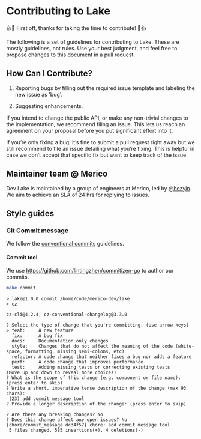 # Contributing to Lake

👍🎉 First off, thanks for taking the time to contribute! 🎉👍

The following is a set of guidelines for contributing to Lake. These are mostly guidelines, not rules. 
Use your best judgment, and feel free to propose changes to this document in a pull request.


## How Can I Contribute?

1. Reporting bugs by filling out the required issue template and labeling the new issue as 'bug'.

2. Suggesting enhancements.

If you intend to change the public API, or make any non-trivial changes to the implementation, we recommend filing an issue. 
This lets us reach an agreement on your proposal before you put significant effort into it.

If you’re only fixing a bug, it’s fine to submit a pull request right away but we still recommend to file an issue detailing what you’re fixing. 
This is helpful in case we don’t accept that specific fix but want to keep track of the issue.

## Maintainer team @ Merico

Dev Lake is maintained by a group of engineers at Merico, led by [@hezyin](https://github.com/hezyin). 
We aim to achieve an SLA of 24 hrs for replying to issues.

## Style guides

### Git Commit message

We follow the [conventional commits](https://www.conventionalcommits.org/en/v1.0.0/#summary) guidelines.

#### Commit tool

We use https://github.com/lintingzhen/commitizen-go to author our commits.

```sh
make commit
```

```
> lake@1.0.0 commit /home/code/merico-dev/lake
> cz

cz-cli@4.2.4, cz-conventional-changelog@3.3.0

? Select the type of change that you're committing: (Use arrow keys)
> feat:     A new feature
  fix:      A bug fix
  docs:     Documentation only changes
  style:    Changes that do not affect the meaning of the code (white-space, formatting, missing semi-colons, etc)
  refactor: A code change that neither fixes a bug nor adds a feature
  perf:     A code change that improves performance
  test:     Adding missing tests or correcting existing tests
(Move up and down to reveal more choices)
? What is the scope of this change (e.g. component or file name): (press enter to skip)
? Write a short, imperative tense description of the change (max 93 chars):
 (23) add commit message tool
? Provide a longer description of the change: (press enter to skip)

? Are there any breaking changes? No
? Does this change affect any open issues? No
[chore/commit_message dc34f57] chore: add commit message tool
 5 files changed, 585 insertions(+), 4 deletions(-)
```

